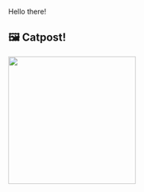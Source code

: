 Hello there!



## 🖼️ Catpost!

<sub>
    <img src="https://cdn2.thecatapi.com/images/KS9st9du2.false" height="256">
</sub>

